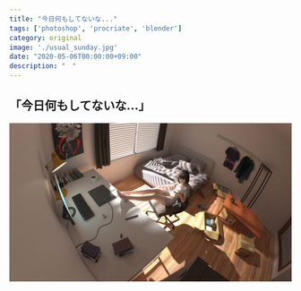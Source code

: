 ```yaml
---
title: "今日何もしてないな..."
tags: ['photoshop', 'procriate', 'blender']
category: original
image: './usual_sunday.jpg'
date: "2020-05-06T00:00:00+09:00"
description: "　"
---
```



「今日何もしてないな...」
--------------------------



![usual_sunday](./usual_sunday.jpg)